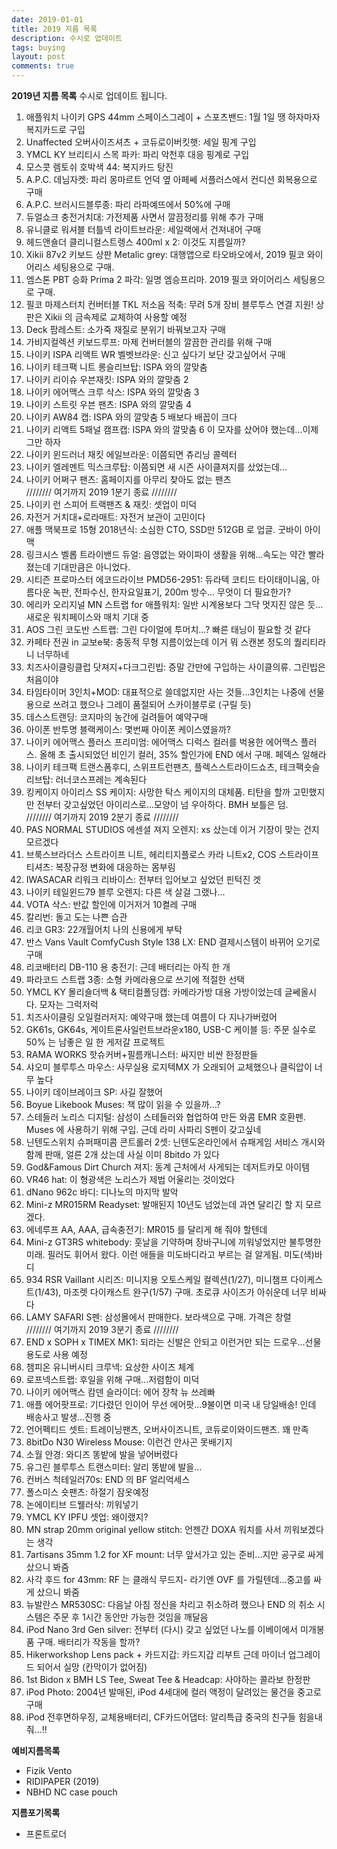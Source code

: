 ```yaml
---
date: 2019-01-01
title: 2019 지름 목록
description: 수시로 업데이트
tags: buying
layout: post
comments: true
---
```

**2019년 지름 목록**
수시로 업데이트 됩니다.

1. 애플워치 나이키 GPS 44mm 스페이스그레이 + 스포츠밴드: 1월 1일 땡 하자마자 복지카드로 구입
2.  Unaffected 오버사이즈셔츠 + 코듀로이버킷햇: 세일 핑계 구입
3. YMCL KY 브리티시 스목 파카: 파리 악천후 대응 핑계로 구입
4. 모스콧 렘토쉬 호박색 44: 복지카드 탕진
5. A.P.C. 데님자켓: 파리 몽마르트 언덕 옆 아페쎄 서플러스에서 컨디션 회복용으로 구매
6. A.P.C. 브러시드블루종: 파리 라파예뜨에서 50%에 구매
7. 듀얼쇼크 충전거치대: 가전제품 사면서 깔끔정리를 위해 추가 구매
8. 유니클로 워셔블 터틀넥 라이트브라운: 세일랙에서 건져내어 구매
9. 헤드앤숄더 클리니컬스트렝스 400ml x 2: 이것도 지름일까?
10. Xikii 87v2 키보드 상판 Metalic grey: 대행앱으로 타오바오에서, 2019 필코 와이어리스 세팅용으로 구매.
11. 엠스톤 PBT 승화 Prima 2 파각: 일명 엠승프리마. 2019 필코 와이어리스 세팅용으로 구매.
12. 필코 마제스터치 컨버터블 TKL 저소음 적축: 무려 5개 장비 블루투스 연결 지원! 상판은 Xikii 의 금속제로 교체하여 사용할 예정
13. Deck 팜레스트: 소가죽 재질로 분위기 바꿔보고자 구매
14. 가비지컬렉션 키보드루프: 마제 컨버터블의 깔끔한 관리를 위해 구매
15. 나이키 ISPA 리액트 WR 벨벳브라운: 신고 싶다기 보단 갖고싶어서 구매
16. 나이키 테크팩 니트 롱슬리브탑: ISPA 와의 깔맞춤
17. 나이키 리이슈 우븐재킷: ISPA 와의 깔맞춤 2
18. 나이키 에어맥스 크루 삭스: ISPA 와의 깔맞춤 3
19. 나이키 스트릿 우븐 팬츠: ISPA 와의 깔맞춤 4
20. 나이키 AW84 캡: ISPA 와의 깔맞춤 5 배보다 배꼽이 크다
21. 나이키 리액트 5패널 캠프캡: ISPA 와의 깔맞춤 6 이 모자를 샀어야 했는데...이제 그만 하자
22. 나이키 윈드러너 재킷 에일브라운: 이쯤되면 츄리닝 콜렉터
23. 나이키 엘레멘트 믹스크루탑: 이쯤되면 새 시즌 사이클져지를 샀었는데…
24. 나이키 어쩌구 팬츠: 홈페이지를 아무리 찾아도 없는 팬츠  
//////// 여기까지 2019 1분기 종료 ////////
25. 나이키 런 스피어 트랙팬츠 & 재킷: 셋업이 미덕
26. 자전거 거치대+로라매트: 자전거 보관이 고민이다
27. 애플 맥북프로 15형 2018년식: 소심한 CTO, SSD만 512GB 로 업글. 굿바이 아이맥
28. 링크시스 벨롭 트라이밴드 듀얼: 음영없는 와이파이 생활을 위해...속도는 약간 빨라졌는데 기대만큼은 아니었다.
29. 시티즌 프로마스터 에코드라이브 PMD56-2951: 듀라텍 코티드 타이태이니움, 아름다운 녹판, 전파수신, 한자요일표기, 200m 방수... 무엇이 더 필요한가? 
30. 에리카 오리지널 MN 스트랩 for 애플워치: 일반 시계용보다 그닥 멋지진 않은 듯...새로운 워치페이스와 매치 기대 중
31. AOS 그린 코도반 스트랩: 그린 다이얼에 투머치...? 빠른 태닝이 필요할 것 같다
32. 카페타 전권 in 교보e북: 충동적 무형 지름이었는데 이거 뭐 스캔본 정도의 퀄리티라니 너무하네
33. 치즈사이클링클럽 닷져지+다크그린빕: 증말 간만에 구입하는 사이클의류. 그린빕은 처음이야
34. 타임타이머 3인치+MOD: 대표적으로 쓸데없지만 사는 것들...3인치는 나중에 선물용으로 쓰려고 했으나 그레이 품절되어 스카이블루로 (구릴 듯)
35. 데스스트랜딩: 코지마의 농간에 걸려들어 예약구매
36. 아이폰 반투명 블랙케이스: 몇번째 아이폰 케이스였을까?
37. 나이키 에어맥스 플러스 프리미엄: 에어맥스 디럭스 컬러를 벅용한 에어맥스 플러스. 올해 초 출시되었던 비인기 컬러, 35% 할인가에 END 에서 구매. 페덱스 일해라
38. 나이키 테크팩 트랜스폼후디, 스위프트런팬츠, 플렉스스트라이드쇼츠, 테크팩숏슬리브탑: 러너코스프레는 계속된다
39. 킹케이지 아이리스 SS 케이지: 사망한 탁스 케이지의 대체품. 티탄을 할까 고민했지만 전부터 갖고싶었던 아이리스로...모양이 넘 우아하다. BMH 보틀은 덤.  
//////// 여기까지 2019 2분기 종료 ////////  
40. PAS NORMAL STUDIOS 에센셜 져지 오렌지: xs 샀는데 이거 기장이 맞는 건지 모르겠다 
41. 브룩스브라더스 스트라이프 니트, 헤리티지플로스 카라 니트x2, COS 스트라이프 티셔츠: 복장규정 변화에 대응하는 몸부림
42. IWASACAR 리워크 리바이스: 전부터 입어보고 싶었던 핀턱진 겟
43. 나이키 테일윈드79 블루 오렌지: 다른 색 살걸 그랬나...
44. VOTA 삭스: 반값 할인에 이거저거 10켤레 구매
45. 칼리번: 돌고 도는 나쁜 습관 
46. 리코 GR3: 22개월어치 나의 신용에게 부탁
47. 반스 Vans Vault ComfyCush Style 138 LX: END 결제시스템이 바뀌어 오기로 구매
48. 리코배터리 DB-110 용 충전기: 근데 배터리는 아직 한 개
49. 파라코드 스트랩 3종: 소형 카메라용으로 쓰기에 적절한 선택
50. YMCL KY 몰리숄더백 & 택티컬폴딩캡: 카메라가방 대용 가방이었는데 글쎄올시다. 모자는 그럭저럭
51. 치즈사이클링 오일컬러저지: 예약구매 했는데 여름이 다 지나가버렸어
52. GK61s, GK64s, 게이트론사일런트브라운x180, USB-C 케이블 등: 주문 실수로 50% 는 남좋은 일 한 게저갈 프로젝트
53. RAMA WORKS 핫슈커버+필름캐니스터: 싸지만 비싼 한정판들
54. 샤오미 블루투스 마우스: 사무실용 로지텍MX 가 오래되어 교체했으나 클릭압이 너무 높다
55. 나이키 데이브레이크 SP: 사길 잘했어
56. Boyue Likebook Muses: 책 많이 읽을 수 있을까…?
57. 스테들러 노리스 디지털: 삼성이 스테들러와 협업하여 만든 와콤 EMR 호환펜. Muses 에 사용하기 위해 구입. 근데 라미 사파리 S펜이 갖고싶네
58. 닌텐도스위치 슈퍼패미콤 콘트롤러 2셋: 닌텐도온라인에서 슈패게임 서비스 개시와 함께 판매, 얼른 2개 샀는데 사실 이미 8bitdo 가 있다
59. God&Famous Dirt Church 져지: 동계 근처에서 사게되는 데저트카모 아이템
60. VR46 hat: 이 형광색은 노리스가 제법 어울리는 것이었다
61. dNano 962c 바디: 디나노의 마지막 발악
62. Mini-z MR015RM Readyset: 발매된지 10년도 넘었는데 과연 달리긴 할 지 모르겠다.
63. 에네루프 AA, AAA, 급속충전기: MR015 를 달리게 해 줘야 할텐데
64. Mini-z GT3RS whitebody: 훗날을 기약하며 장바구니에 끼워넣었지만 불투명한 미래. 필러도 휘어서 왔다. 이런 애들을 미도바디라고 부르는 걸 알게됨. 미도(색)바디
65. 934 RSR Vaillant 시리즈:  미니지용 오토스케일 컬렉션(1/27), 미니챔프 다이케스트(1/43), 마조렛 다이캐스트 완구(1/57) 구매. 초로큐 사이즈가 아쉬운데 너무 비싸다
66. LAMY SAFARI S펜: 삼성몰에서 판매한다. 보라색으로 구매. 가격은 창렬   
//////// 여기까지 2019 3분기 종료 ////////
68. END x SOPH x TIMEX MK1: 되라는 신발은 안되고 이런거만 되는 드로우...선물용도로 사용 예정
69. 챔피온 유니버시티 크루넥: 요상한 사이즈 체계
70. 로프넥스트랩: 후일을 위해 구매...저렴함이 미덕
71. 나이키 에어맥스 캄덴 슬라이더: 에어 장착 뉴 쓰레빠
72. 애플 에어팟프로: 기다렸던 인이어 무선 에어팟...9불이면 미국 내 당일배송! 인데 배송사고 발생...진행 중
73. 언어펙티드 셋트: 트레이닝팬츠, 오버사이즈니트, 코듀로이와이드팬츠. 꽤 만족
74. 8bitDo N30 Wireless Mouse: 이런건 안사곤 못배기지
75. 소월 안경: 와디즈 똥밭에 발을 넣어버렸다
76. 유그린 블루투스 트랜스미터: 알리 똥밭에 발을...
77. 컨버스 척테일러70s: END 의 BF 얼리억세스
78. 폴스미스 숏팬츠: 하절기 잠옷예정
79. 논에이티브 드웰러삭: 끼워넣기
80. YMCL KY IPFU 셋업: 왜이랬지?
81. MN strap 20mm original yellow stitch: 언젠간 DOXA 워치를 사서 끼워보겠다는 생각
82. 7artisans 35mm 1.2 for XF mount: 너무 앞서가고 있는 준비...지만 공구로 싸게 샀으니 봐줌
83. 사각 후드 for 43mm: RF 는 클래식 무드지- 라기엔 OVF 를 가릴텐데...중고를 싸게 샀으니 봐줌
84. 뉴발란스 MR530SC: 다음날 아침 정신을 차리고 취소하려 했으나 END 의 취소 시스템은 주문 후 1시간 동안만 가능한 것임을 깨달음
85. iPod Nano 3rd Gen silver: 전부터 (다시) 갖고 싶었던 나노를 이베이에서 미개봉품 구매. 배터리가 작동을 할까?
86. Hikerworkshop Lens pack + 카드지갑: 카드지갑 리부트 근데 마이너 업그레이드 되어서 실망 (칸막이가 없어짐)
87. 1st Bidon x BMH LS Tee, Sweat Tee & Headcap: 사야하는 콜라보 한정판
88. iPod Photo: 2004년 발매된, iPod 4세대에 컬러 액정이 달려있는 물건을 중고로 구매
89. iPod 전후면하우징, 교체용배터리, CF카드어댑터: 알리특급 중국의 친구들 힘을내줘...!!

**예비지름목록** 
- Fizik Vento
- RIDIPAPER (2019)
- NBHD NC case pouch

**지름포기목록**  
- 프론트로더
